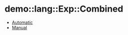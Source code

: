 # demo::lang::Exp::Combined


   * [Automatic](Library/demo/lang/Exp/Combined/Automatic)
   * [Manual](Library/demo/lang/Exp/Combined/Manual)